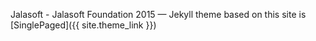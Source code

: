

Jalasoft - Jalasoft Foundation 2015
&mdash;
Jekyll theme based on this site is [SinglePaged]({{ site.theme_link }})

